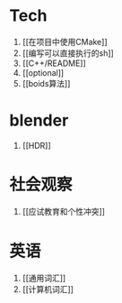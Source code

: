 # Tech
1. [[在项目中使用CMake]]
2. [[编写可以直接执行的sh]]
3. [[C++/README]]
4. [[optional]]
5. [[boids算法]]

# blender
1. [[HDR]]

# 社会观察
1. [[应试教育和个性冲突]]

# 英语
1. [[通用词汇]]
2. [[计算机词汇]]